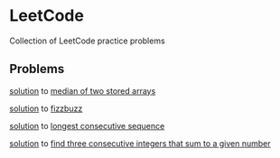 # LeetCode
Collection of LeetCode practice problems

## Problems


[solution](https://github.com/arieljablonow/LeetCode/blob/main/median_of_two_sorted_arrays.py) to [median of two stored arrays](https://leetcode.com/problems/median-of-two-sorted-arrays)

[solution](https://github.com/arieljablonow/LeetCode/blob/main/fizzbuzz.py) to [fizzbuzz](https://leetcode.com/problems/fizz-buzz/) 

[solution](https://github.com/arieljablonow/LeetCode/blob/main/longest_consecutive_sequence.py) to [longest consecutive sequence](https://leetcode.com/problems/longest-consecutive-sequence/)

[solution](https://github.com/arieljablonow/LeetCode/blob/main/find_three_consecutive_integers_that_sum_to_a_given_number.py) to [find three consecutive integers that sum to a given number](https://leetcode.com/problems/find-three-consecutive-integers-that-sum-to-a-given-number/)
